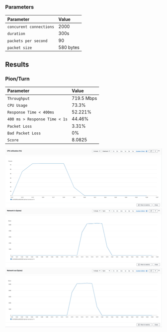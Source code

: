 
### Parameters

| Parameter | Value                |
| :-------- |:------------------------- |
| `concurent connections` | 2000 |
| `duration` | 300s |
| `packets per second` | 90 |
| `packet size` | 580 bytes |

## Results

### Pion/Turn
| Parameter | Value                |
| :-------- |:------------------------- |
| `Throughput` | 719.5 Mbps |
| `CPU Usage` | 73.3% |
| `Response Time < 400ms` | 52.221% |
| `400 ms > Response Time < 1s` | 44.46% |
| `Packet Loss` | 3.31% |
| `Bad Packet Loss` | 0% |
| `Score` | 8.0825 |

![CPU](cpu.png)
![Network In (Bytes)](network-in.png)
![Network Out (Bytes)](network-out.png)
